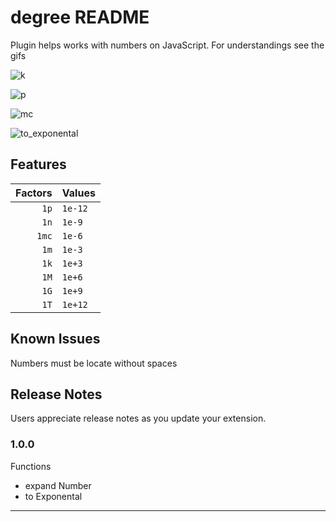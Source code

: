 # degree README

Plugin helps works with numbers on JavaScript. For understandings see the gifs

![k](https://user-images.githubusercontent.com/67710731/115734919-e4e6d400-a3ab-11eb-8dc0-6c5d535329be.gif)


![p](https://user-images.githubusercontent.com/67710731/115734953-eb754b80-a3ab-11eb-8298-f13eed065382.gif)


![mc](https://user-images.githubusercontent.com/67710731/115734979-efa16900-a3ab-11eb-8cd6-cb187e742b96.gif)


![to_exponental](https://user-images.githubusercontent.com/67710731/115734993-f203c300-a3ab-11eb-8562-63e94cae890e.gif)





## Features

| Factors | Values                                              |
| ------: | ---------------------------------------------------- |
|  `1p` | `1e-12`          |
|  `1n` | `1e-9`    |
|  `1mc` | `1e-6` |
|  `1m` | `1e-3`     |
|  `1k` | `1e+3`     |
|  `1M` | `1e+6`     |
|  `1G` | `1e+9`     |
|  `1T` | `1e+12`     |

## Known Issues

Numbers must be locate without spaces

## Release Notes

Users appreciate release notes as you update your extension.

### 1.0.0

Functions
* expand Number
* to Exponental
-----------------------------------------------------------------------------------------------------------